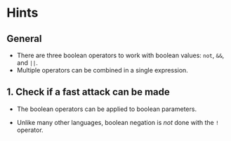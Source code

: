 # Hints

## General

- There are three boolean operators to work with boolean values: `not`, `&&`, and `||`.
- Multiple operators can be combined in a single expression.

## 1. Check if a fast attack can be made

- The boolean operators can be applied to boolean parameters.

- Unlike many other languages, boolean negation is _not_ done with the `!` operator.
